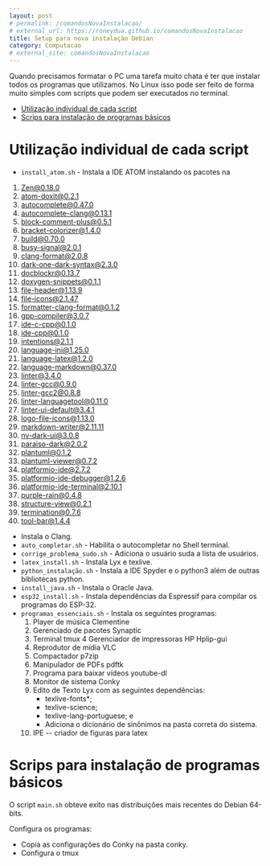 ```yaml
---
layout: post
# permalink: /comandosNovaInstalacao/
# external_url: https://roneydua.github.io/comandosNovaInstalacao
title: Setup para nova instalação Debian
category: Computacao
# external_site: comandosNovaInstalacao
---
```


Quando precisamos formatar o PC uma tarefa muito chata é ter que instalar todos os programas que utilizamos. No Linux isso pode ser feito de forma muito simples com scripts que podem ser executados no terminal.<!--excerpt-->
<!-- TOC -->

- [Utilização individual de cada script](#utilização-individual-de-cada-script)
- [Scrips para instalação de programas básicos](#scrips-para-instalação-de-programas-básicos)

<!-- /TOC -->

# Utilização individual de cada script
- `install_atom.sh` -  Instala a IDE ATOM instalando os pacotes na
1. Zen@0.18.0
2. atom-doxit@0.2.1
3. autocomplete@0.47.0
4. autocomplete-clang@0.13.1
5. block-comment-plus@0.5.1
6. bracket-colorizer@1.4.0
7. build@0.70.0
8. busy-signal@2.0.1
9. clang-format@2.0.8
10. dark-one-dark-syntax@2.3.0
11. docblockr@0.13.7
12. doxygen-snippets@0.1.1
13. file-header@1.13.9
14. file-icons@2.1.47
15. formatter-clang-format@0.1.2
16. gpp-compiler@3.0.7
17. ide-c-cpp@0.1.0
18. ide-cpp@0.1.0
19. intentions@2.1.1
20. language-ini@1.25.0
21. language-latex@1.2.0
22. language-markdown@0.37.0
23. linter@3.4.0
24. linter-gcc@0.9.0
25. linter-gcc2@0.8.8
26. linter-languagetool@0.11.0
27. linter-ui-default@3.4.1
28. logo-file-icons@1.13.0
29. markdown-writer@2.11.11
30. nv-dark-ui@3.0.8
31. paraiso-dark@2.0.2
32. plantuml@0.1.2
33. plantuml-viewer@0.7.2
34. platformio-ide@2.7.2
35. platformio-ide-debugger@1.2.6
36. platformio-ide-terminal@2.10.1
37. purple-rain@0.4.8
38. structure-view@0.2.1
39. termination@0.7.6
40. tool-bar@1.4.4
  - Instala o Clang.
- `auto_completar.sh` -  Habilita o autocompletar no Shell terminal.
- `corrige_problema_sudo.sh` - Adiciona o usuário suda a lista de usuários.
- `latex_install.sh` - Instala Lyx e texlive.
- `python_instalação.sh` - Instala a IDE Spyder e o python3 além de outras bibliotecas python.
- `install_java.sh` - Instala o Oracle Java.
- `esp32_install.sh` - Instala dependências da Espressif para compilar os programas do ESP-32.
- `programas_essenciais.sh` - Instala os seguintes programas:
  1. Player de música Clementine
  2. Gerenciado de pacotes Synaptic
  3. Terminal tmux
  4 Gerenciador de impressoras HP Hplip-gui
  5. Reprodutor de mídia VLC
  6. Compactador p7zip
  7. Manipulador de PDFs pdftk
  8. Programa para baixar vídeos youtube-dl
  9. Monitor de sistema Conky
  10. Edito de Texto Lyx com as seguintes dependências:
      - texlive-fonts*;
      - texlive-science;
      - texlive-lang-portuguese; e
      - Adiciona o dicionário de sinônimos na pasta correta do sistema.
  11. IPE -- criador de figuras para latex

# Scrips para instalação de programas básicos
O script `main.sh` obteve exito nas distribuições mais recentes do Debian 64-bits.

Configura os programas:
- Copia as configurações do Conky na pasta conky.
- Configura o tmux
